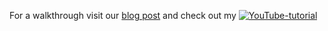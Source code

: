 For a walkthrough visit our [blog post](https://calc.hypotheses.org/3318) and check out my
[![YouTube-tutorial](http://img.youtube.com/vi/zgLrDJ0zMPQ/mqdefault.jpg )](https://www.youtube.com/watch?v=zgLrDJ0zMPQ)

 
